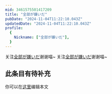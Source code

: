 ```yaml
---
mid: 3461575501417209
title: "全部が嫌いだ"
pubDate: "2024-11-04T11:22:10.043Z"
updatedDate: "2024-11-04T11:22:10.043Z"
profile:
  {
    Nickname: ["全部が嫌いだ"],
  }
---
```


关注[全部が嫌いだ](https://space.bilibili.com/3461575501417209)谢谢喵~ 关注[全部が嫌いだ](https://space.bilibili.com/3461575501417209)谢谢喵~

## 此条目有待补充
你可以在[这里](https://github.com/Yuhanawa/VTuber.ICU-Content/edit/master/v/全部が嫌いだ/index.md)编辑本文
